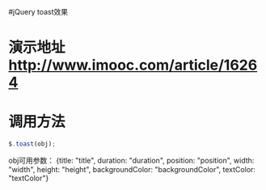 #jQuery toast效果

# 演示地址 http://www.imooc.com/article/16264

# 调用方法
```javascript
$.toast(obj);
```

obj可用参数： {title: "title", duration: "duration", position: "position", width: "width", height: "height", backgroundColor: "backgroundColor", textColor: "textColor"}
